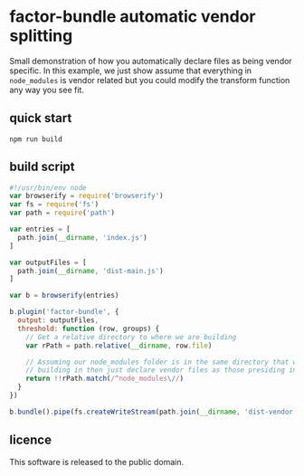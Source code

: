 factor-bundle automatic vendor splitting
========================================

Small demonstration of how you automatically declare files as being vendor
specific. In this example, we just show assume that everything in
`node_modules` is vendor related but you could modify the transform function
any way you see fit.


quick start
-----------

    npm run build


build script
------------

```js
#!/usr/bin/env node
var browserify = require('browserify')
var fs = require('fs')
var path = require('path')

var entries = [
  path.join(__dirname, 'index.js')
]

var outputFiles = [
  path.join(__dirname, 'dist-main.js')
]

var b = browserify(entries)

b.plugin('factor-bundle', {
  output: outputFiles,
  threshold: function (row, groups) {
    // Get a relative directory to where we are building
    var rPath = path.relative(__dirname, row.file)

    // Assuming our node_modules folder is in the same directory that we are
    // building in then just declare vendor files as those presiding in it
    return !!rPath.match(/^node_modules\//)
  }
})

b.bundle().pipe(fs.createWriteStream(path.join(__dirname, 'dist-vendor.js')))
```


licence
-------

This software is released to the public domain.
